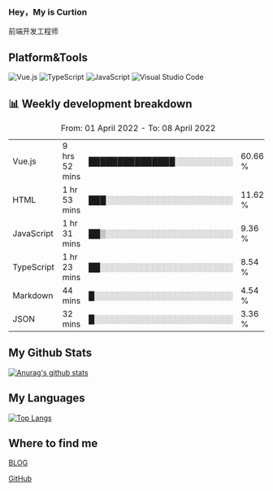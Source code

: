 ### Hey，My is Curtion
前端开发工程师
## Platform&Tools

![Vue.js](https://img.shields.io/badge/-Vue.js-4FC08D?style=flat-square&logo=Vue.js&logoColor=white)
![TypeScript](https://img.shields.io/badge/-TypeScript-007ACC?style=flat-square&logo=typescript&logoColor=white)
![JavaScript](https://img.shields.io/badge/-JavaScript-F7DF1E?style=flat-square&logo=javascript&logoColor=black)
![Visual Studio Code](https://img.shields.io/badge/-VSCode-007ACC?style=flat-square&logo=Visual-Studio-Code&logoColor=white)

## 📊 Weekly development breakdown

<!--START_SECTION:waka-->

<table><caption>From: 01 April 2022 - To: 08 April 2022</caption><tr><td>Vue.js</td><td>9 hrs 52 mins</td><td>███████████████░░░░░░░░░░</td><td>60.66 %</td></tr><tr><td>HTML</td><td>1 hr 53 mins</td><td>███░░░░░░░░░░░░░░░░░░░░░░</td><td>11.62 %</td></tr><tr><td>JavaScript</td><td>1 hr 31 mins</td><td>██▒░░░░░░░░░░░░░░░░░░░░░░</td><td>9.36 %</td></tr><tr><td>TypeScript</td><td>1 hr 23 mins</td><td>██░░░░░░░░░░░░░░░░░░░░░░░</td><td>8.54 %</td></tr><tr><td>Markdown</td><td>44 mins</td><td>█░░░░░░░░░░░░░░░░░░░░░░░░</td><td>4.54 %</td></tr><tr><td>JSON</td><td>32 mins</td><td>█░░░░░░░░░░░░░░░░░░░░░░░░</td><td>3.36 %</td></tr></table>

<!--END_SECTION:waka-->

## My Github Stats

[![Anurag's github stats](https://github-readme-stats.vercel.app/api?username=curtion&count_private=true&show_icons=true&theme=onedark)](https://github.com/anuraghazra/github-readme-stats)

## My Languages

[![Top Langs](https://github-readme-stats.vercel.app/api/top-langs/?username=curtion&layout=compact)](https://github.com/anuraghazra/github-readme-stats)

## Where to find me

[BLOG](https://blog.3gxk.net)

[GitHub](https://github.com/Curtion)
